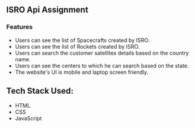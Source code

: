 ## ISRO Api Assignment

### Features

- Users can see the list of Spacecrafts created by ISRO.
- Users can see the list of Rockets created by ISRO.
- Users can search the customer satellites details based on the country name.
- Users can see the centers to which he can search based on the state.
- The website's UI is mobile and laptop screen friendly.

## Tech Stack Used:
- HTML
- CSS
- JavaScript
